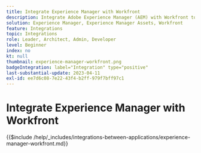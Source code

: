 ```yaml
---
title: Integrate Experience Manager with Workfront
description: Integrate Adobe Experience Manager (AEM) with Workfront to streamline your marketing operations.
solution: Experience Manager, Experience Manager Assets, Workfront
feature: Integrations
topic: Integrations
role: Leader, Architect, Admin, Developer
level: Beginner
index: no
kt: null
thumbnail: experience-manager-workfront.png
badgeIntegration: label="Integration" type="positive"
last-substantial-update: 2023-04-11
exl-id: ee7d6c08-7e22-43f4-b2ff-979f7bff97c1
---
```

# Integrate Experience Manager with Workfront

{{$include /help/_includes/integrations-between-applications/experience-manager-workfront.md}}
